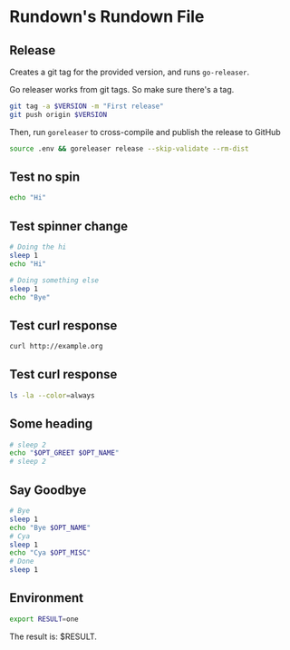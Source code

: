 <r opt="docopt" type="string" desc="An option for the document"/>

# Rundown's Rundown File


## Release <r section="release"/>

<r help>Creates a git tag for the provided version, and runs `go-releaser`.</r>

<r opt="version" as="VERSION" required type="string" desc="The release version (i.e. v0.4.0-beta.6)"/>

<r spinner="Tagging..." stdout>Go releaser works from git tags. So make sure there's a tag.</r>

``` bash
git tag -a $VERSION -m "First release"
git push origin $VERSION
```

<r spinner="Releasing..." stdout>Then, run `goreleaser` to cross-compile and publish the release to GitHub</r>

``` bash
source .env && goreleaser release --skip-validate --rm-dist
```


## Test no spin <r section="test:nospin"/>

<r nospin stdout/>

``` bash
echo "Hi"
```

## Test spinner change <r section="test:spin-change"/>

<r named-all stdout/>

``` bash
# Doing the hi
sleep 1
echo "Hi"

# Doing something else
sleep 1
echo "Bye"
```

## Test curl response <r section="test:curl"/>

<r stdout spinner="Requesting..."/>

``` bash
curl http://example.org
```

## Test curl response <r section="test:ls"/>

<r stdout spinner="Executing..." nospin/>

``` bash
ls -la --color=always
```


## Some heading <r label="test:greets"/>

<r desc="Greets you by your name"/>

<r opt="name" type="string" desc="The name to greet" required/>

<r opt="greet" type="enum|hi|formal" desc="The greeting style" required/>

<r stdout/>

``` bash
# sleep 2
echo "$OPT_GREET $OPT_NAME"
# sleep 2
```


## Say Goodbye <r section="test:byee"/>

<r desc="Asks for your name, and then says goodbye, like a boss"/>

<r opt="0:name" type="string" desc="The name to greet"/>
<r opt="*:misc_stuff" type="string" desc="Other names"/>

<r reveal named-all/>

``` bash
# Bye
sleep 1
echo "Bye $OPT_NAME"
# Cya
sleep 1
echo "Cya $OPT_MISC"
# Done
sleep 1
```


## Environment <r section="test:env" />

<r capture-env spinner="Setting env..."/>

``` bash
export RESULT=one
```

The result is: <r sub-env>$RESULT</r>.